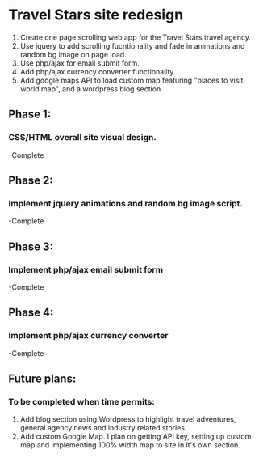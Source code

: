 <h1>Travel Stars site redesign</h1>

1. Create one page scrolling web app for the Travel Stars travel agency.
2. Use jquery to add scrolling fucntionality and fade in animations and random bg image on page load.
3. Use php/ajax for email submit form.
4. Add php/ajax currency converter functionality.
5. Add google maps API to load custom map featuring "places to visit world map", and a wordpress blog section.




<h2>Phase 1:</h2>
<h3>CSS/HTML overall site visual design.</h3>
-Complete

<h2>Phase 2:</h2>
<h3>Implement jquery animations and random bg image script.</h3>
-Complete

<h2>Phase 3:</h2>
<h3>Implement php/ajax email submit form</h3>
-Complete

<h2>Phase 4:</h2>
<h3>Implement php/ajax currency converter</h3>
-Complete


<h2>Future plans:</h2>
<h3>To be completed when time permits:</h3>

1. Add blog section using Wordpress to highlight travel adventures, general agency news and industry related stories.
2. Add custom Google Map. I plan on getting API key, setting up custom map and implementing 100% width map to site in it's own section.
